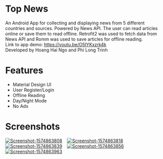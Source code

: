 # Top News

An Android App for collecting and displaying news from 5 different countries and sources. Powered by News API. The user can read articles online or save them to read offline. Retrofit2 was used to fetch data from News API and Romm was used to save articles for offline reading. <br/>
Link to app demo: https://youtu.be/O5IYKxzrk4k <br/>
Developed by Hoang Hai Ngo and Phi Long Trinh 
<br/>

# Features

- Material Design UI
- User Register/Login
- Offline Reading
- Day/Night Mode
- No Ads

# Screenshots

<a href="https://postimg.cc/HjdyPn7P" target="_blank"><img src="https://i.postimg.cc/HjdyPn7P/Screenshot-1574863808.png" alt="Screenshot-1574863808"/></a> &nbsp;&nbsp;
<a href="https://postimg.cc/hQDQJZBq" target="_blank"><img src="https://i.postimg.cc/hQDQJZBq/Screenshot-1574863818.png" alt="Screenshot-1574863818"/></a> &nbsp;&nbsp;
<a href="https://postimg.cc/zb1gNX2v" target="_blank"><img src="https://i.postimg.cc/zb1gNX2v/Screenshot-1574863839.png" alt="Screenshot-1574863839"/></a> &nbsp;&nbsp;
<a href="https://postimg.cc/LYBZ8KGT" target="_blank"><img src="https://i.postimg.cc/LYBZ8KGT/Screenshot-1574863856.png" alt="Screenshot-1574863856"/></a> &nbsp;&nbsp;
<a href="https://postimg.cc/F7F01zrJ" target="_blank"><img src="https://i.postimg.cc/F7F01zrJ/Screenshot-1574863963.png" alt="Screenshot-1574863963"/></a><br/><br/> &nbsp;&nbsp;
